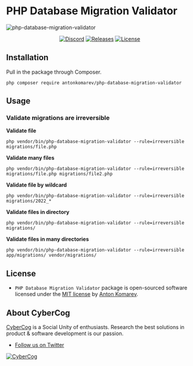 # PHP Database Migration Validator

![php-database-migration-validator](https://user-images.githubusercontent.com/1849174/149621805-f81bc379-e25e-4f98-8e5c-4102c0cad749.gif)

<p align="center">
<a href="https://discord.gg/83Yd8MgYp9"><img src="https://img.shields.io/static/v1?logo=discord&label=&message=Discord&color=36393f&style=flat-square" alt="Discord"></a>
<a href="https://github.com/antonkomarev/php-database-migration-validator/releases"><img src="https://img.shields.io/github/release/antonkomarev/php-database-migration-validator.svg?style=flat-square" alt="Releases"></a>
<a href="https://github.com/antonkomarev/php-database-migration-validator/blob/master/LICENSE"><img src="https://img.shields.io/github/license/antonkomarev/php-database-migration-validator.svg?style=flat-square" alt="License"></a>
</p>

## Installation

Pull in the package through Composer.

```shell
php composer require antonkomarev/php-database-migration-validator
```

## Usage

### Validate migrations are irreversible

**Validate file**

```shell
php vendor/bin/php-database-migration-validator --rule=irreversible migrations/file.php
```

**Validate many files**

```shell
php vendor/bin/php-database-migration-validator --rule=irreversible migrations/file.php migrations/file2.php
```

**Validate file by wildcard**

```shell
php vendor/bin/php-database-migration-validator --rule=irreversible migrations/2022_*
```

**Validate files in directory**

```shell
php vendor/bin/php-database-migration-validator --rule=irreversible migrations/
```

**Validate files in many directories**

```shell
php vendor/bin/php-database-migration-validator --rule=irreversible app/migrations/ vendor/migrations/
```

## License

- `PHP Database Migration Validator` package is open-sourced software licensed under the [MIT license](LICENSE) by [Anton Komarev].

## About CyberCog

[CyberCog] is a Social Unity of enthusiasts. Research the best solutions in product & software development is our passion.

- [Follow us on Twitter](https://twitter.com/cybercog)

<a href="https://cybercog.su"><img src="https://cloud.githubusercontent.com/assets/1849174/18418932/e9edb390-7860-11e6-8a43-aa3fad524664.png" alt="CyberCog"></a>

[Anton Komarev]: https://komarev.com
[CyberCog]: https://cybercog.su
